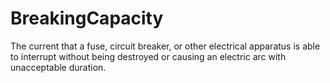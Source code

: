 BreakingCapacity
================

The current that a fuse, circuit breaker, or other electrical apparatus is able to interrupt without being destroyed or causing an electric arc with unacceptable duration.
